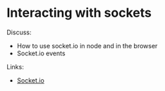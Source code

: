 # Interacting with sockets

Discuss:

- How to use socket.io in node and in the browser
- Socket.io events

Links:

- [Socket.io](http://socket.io/)
